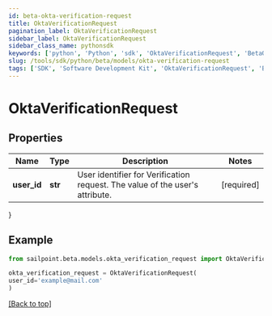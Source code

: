 ```yaml
---
id: beta-okta-verification-request
title: OktaVerificationRequest
pagination_label: OktaVerificationRequest
sidebar_label: OktaVerificationRequest
sidebar_class_name: pythonsdk
keywords: ['python', 'Python', 'sdk', 'OktaVerificationRequest', 'BetaOktaVerificationRequest'] 
slug: /tools/sdk/python/beta/models/okta-verification-request
tags: ['SDK', 'Software Development Kit', 'OktaVerificationRequest', 'BetaOktaVerificationRequest']
---
```


# OktaVerificationRequest


## Properties

Name | Type | Description | Notes
------------ | ------------- | ------------- | -------------
**user_id** | **str** | User identifier for Verification request. The value of the user's attribute. | [required]
}

## Example

```python
from sailpoint.beta.models.okta_verification_request import OktaVerificationRequest

okta_verification_request = OktaVerificationRequest(
user_id='example@mail.com'
)

```
[[Back to top]](#) 


